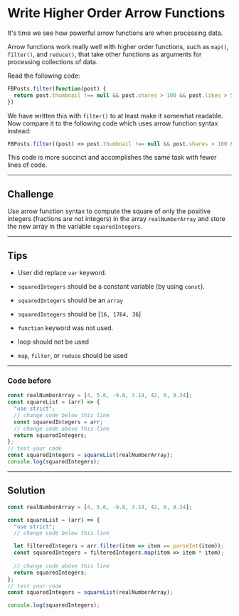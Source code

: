 # Write Higher Order Arrow Functions

It's time we see how powerful arrow functions are when processing data.

Arrow functions work really well with higher order functions, such as `map()`, `filter()`, and `reduce()`, that take other functions as arguments for processing collections of data.

Read the following code:

```js
FBPosts.filter(function(post) {
  return post.thumbnail !== null && post.shares > 100 && post.likes > 500;
})
```

We have written this with `filter()` to at least make it somewhat readable. Now compare it to the following code which uses arrow function syntax instead:

```js
FBPosts.filter((post) => post.thumbnail !== null && post.shares > 100 && post.likes > 500)
```

This code is more succinct and accomplishes the same task with fewer lines of code.

---

## Challenge

Use arrow function syntax to compute the square of only the positive integers (fractions are not integers) in the array `realNumberArray` and store the new array in the variable `squaredIntegers`.

---

## Tips

- User did replace `var` keyword.

- `squaredIntegers` should be a constant variable (by using `const`).

- `squaredIntegers` should be an `array`

- `squaredIntegers` should be [`16, 1764, 36`]

- `function` keyword was not used.

- loop should not be used

- `map`, `filter`, or `reduce` should be used

---

### Code before

```js
const realNumberArray = [4, 5.6, -9.8, 3.14, 42, 6, 8.34];
const squareList = (arr) => {
  "use strict";
  // change code below this line
  const squaredIntegers = arr;
  // change code above this line
  return squaredIntegers;
};
// test your code
const squaredIntegers = squareList(realNumberArray);
console.log(squaredIntegers);
```

---

## Solution

```js
const realNumberArray = [4, 5.6, -9.8, 3.14, 42, 6, 8.34];

const squareList = (arr) => {
  "use strict";
  // change code below this line

  let filteredIntegers = arr.filter(item => item == parseInt(item));
  const squaredIntegers = filteredIntegers.map(item => item * item);
  
  // change code above this line
  return squaredIntegers;
};
// test your code
const squaredIntegers = squareList(realNumberArray);

console.log(squaredIntegers);
```